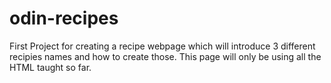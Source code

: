 # odin-recipes
First Project for creating a recipe webpage which will introduce 3 different recipies names and how to create those. This page will only be using all the HTML taught so far.